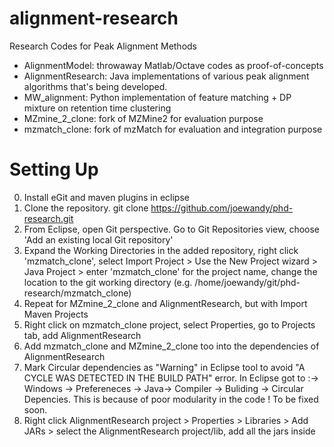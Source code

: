 alignment-research
==================

Research Codes for Peak Alignment Methods

- AlignmentModel: throwaway Matlab/Octave codes as proof-of-concepts
- AlignmentResearch: Java implementations of various peak alignment algorithms that's being developed.
- MW_alignment: Python implementation of feature matching + DP mixture on retention time clustering
- MZmine_2_clone: fork of MZMine2 for evaluation purpose
- mzmatch_clone: fork of mzMatch for evaluation and integration purpose

Setting Up
======================================

0. Install eGit and maven plugins in eclipse
1. Clone the repository. git clone https://github.com/joewandy/phd-research.git
2. From Eclipse, open Git perspective. Go to Git Repositories view, choose 'Add an existing local Git repository'
3. Expand the Working Directories in the added repository, right click 'mzmatch_clone', select Import Project > Use the New Project wizard > Java Project > enter 'mzmatch_clone' for the project name, change the location to the git working directory (e.g. /home/joewandy/git/phd-research/mzmatch_clone)
4. Repeat for MZmine_2_clone and AlignmentResearch, but with Import Maven Projects
5. Right click on mzmatch_clone project, select Properties, go to Projects tab, add AlignmentResearch
6. Add mzmatch_clone and MZmine_2_clone too into the dependencies of AlignmentResearch
7. Mark Circular dependencies as "Warning" in Eclipse tool to avoid "A CYCLE WAS DETECTED IN THE BUILD PATH" error. In Eclipse got to :-> Windows -> Prefereneces -> Java-> Compiler -> Buliding -> Circular Depencies. This is because of poor modularity in the code ! To be fixed soon.
8. Right click AlignmentResearch project > Properties > Libraries > Add JARs > select the AlignmentResearch project/lib, add all the jars inside
